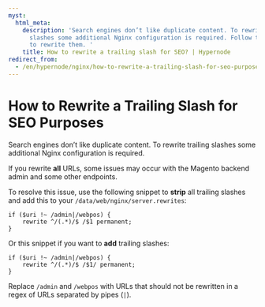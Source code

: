 ```yaml
---
myst:
  html_meta:
    description: 'Search engines don’t like duplicate content. To rewrite trailing
      slashes some additional Nginx configuration is required. Follow these steps
      to rewrite them. '
    title: How to rewrite a trailing slash for SEO? | Hypernode
redirect_from:
  - /en/hypernode/nginx/how-to-rewrite-a-trailing-slash-for-seo-purposes/
---
```


<!-- source: https://support.hypernode.com/en/hypernode/nginx/how-to-rewrite-a-trailing-slash-for-seo-purposes/ -->

# How to Rewrite a Trailing Slash for SEO Purposes

Search engines don’t like duplicate content. To rewrite trailing slashes some additional Nginx configuration is required.

If you rewrite **all** URLs, some issues may occur with the Magento backend admin and some other endpoints.

To resolve this issue, use the following snippet to **strip** all trailing slashes and add this to your `/data/web/nginx/server.rewrites`:

```nginx
if ($uri !~ /admin|/webpos) {
    rewrite ^/(.*)/$ /$1 permanent;
}
```

Or this snippet if you want to **add** trailing slashes:

```nginx
if ($uri !~ /admin|/webpos) {
    rewrite ^/(.*)/$ /$1/ permanent;
}
```

Replace `/admin` and `/webpos` with URLs that should not be rewritten in a regex of URLs separated by pipes (`|`).
